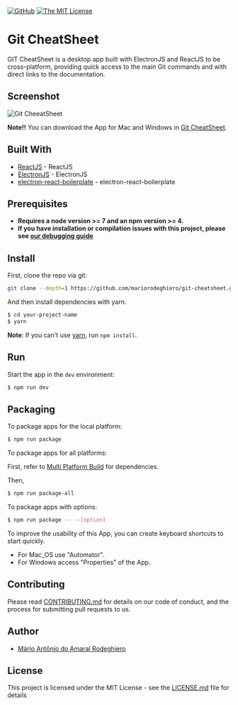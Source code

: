 [![GitHub](https://img.shields.io/github/tag/mariorodeghiero/git-cheatsheet.svg?style=flat-square)](https://github.com/mariorodeghiero/git-cheatsheet/tags)
[![The MIT License](https://img.shields.io/badge/license-MIT-orange.svg?style=flat-square)](http://opensource.org/licenses/MIT)

# Git CheatSheet

GIT CheatSheet is a desktop app built with ElectronJS and ReactJS to be cross-platform, providing quick access to the main Git commands and with direct links to the documentation.

## Screenshot

![Git CheeatSheet](https://user-images.githubusercontent.com/24671133/43362218-2a5a0480-92bb-11e8-9c7c-76b72e067958.gif)

**Note!!** You can download the App for Mac and Windows in [Git CheatSheet](https://mariorodeghiero.com/git-cheatsheet/).

## Built With

* [ReactJS](https://reactjs.org) - ReactJS
* [ElectronJS](https://electronjs.org) - ElectronJS
* [electron-react-boilerplate](https://github.com/chentsulin/electron-react-boilerplate) - electron-react-boilerplate

## Prerequisites

* **Requires a node version >= 7 and an npm version >= 4.**
* **If you have installation or compilation issues with this project, please see [our debugging guide](https://github.com/chentsulin/electron-react-boilerplate/issues/400)**

## Install

First, clone the repo via git:

```bash
git clone --depth=1 https://github.com/mariorodeghiero/git-cheatsheet.git your-project-name
```

And then install dependencies with yarn.

```bash
$ cd your-project-name
$ yarn
```

**Note**: If you can't use [yarn](https://github.com/yarnpkg/yarn), run `npm install`.

## Run

Start the app in the `dev` environment:

```bash
$ npm run dev
```

## Packaging

To package apps for the local platform:

```bash
$ npm run package
```

To package apps for all platforms:

First, refer to [Multi Platform Build](https://www.electron.build/multi-platform-build) for dependencies.

Then,

```bash
$ npm run package-all
```

To package apps with options:

```bash
$ npm run package -- --[option]
```

To improve the usability of this App, you can create keyboard shortcuts to start quickly.

* For Mac_OS use "Automator".
* For Windows access "Properties" of the App.

## Contributing

Please read [CONTRIBUTING.md](CONTRIBUTING.md) for details on our code of conduct, and the process for submitting pull requests to us.

## Author

* [Mário Antônio do Amaral Rodeghiero](https://github.com/mariorodeghiero)

## License

This project is licensed under the MIT License - see the [LICENSE.md](LICENSE.md) file for details
